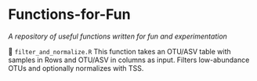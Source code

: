 # Functions-for-Fun
*A repository of useful functions written for fun and experimentation*

🔹 `filter_and_normalize.R` This function takes an OTU/ASV table with samples in Rows and OTU/ASV in columns as input. Filters low-abundance OTUs and optionally normalizes with TSS.  
